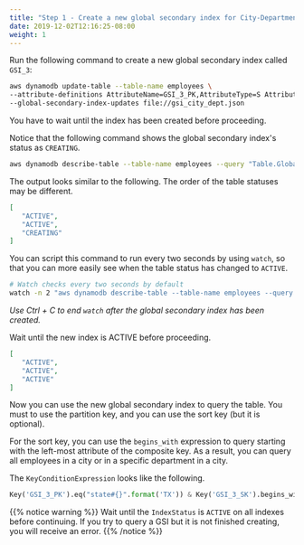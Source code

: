 ```yaml
---
title: "Step 1 - Create a new global secondary index for City-Department"
date: 2019-12-02T12:16:25-08:00
weight: 1
---
```


Run the following command to create a new global secondary index called `GSI_3`:

```bash
aws dynamodb update-table --table-name employees \
--attribute-definitions AttributeName=GSI_3_PK,AttributeType=S AttributeName=GSI_3_SK,AttributeType=S \
--global-secondary-index-updates file://gsi_city_dept.json
```

You have to wait until the index has been created before proceeding.

Notice that the following command shows the global secondary index's status as `CREATING`.

```bash
aws dynamodb describe-table --table-name employees --query "Table.GlobalSecondaryIndexes[].IndexStatus"
```

The output looks similar to the following. The order of the table statuses may be different.

```json
[
   "ACTIVE",
   "ACTIVE",
   "CREATING"
]
```

You can script this command to run every two seconds by using `watch`,
so that you can more easily see when the table status has changed to `ACTIVE`.

```bash
# Watch checks every two seconds by default
watch -n 2 "aws dynamodb describe-table --table-name employees --query \"Table.GlobalSecondaryIndexes[].IndexStatus\""
```

_Use Ctrl + C to end `watch` after the global secondary index has been created._

Wait until the new index is ACTIVE before proceeding.

```json
[
   "ACTIVE",
   "ACTIVE",
   "ACTIVE"
]
```

Now you can use the new global secondary index to query the table. You must to use the partition key, and you can use the sort key (but it is optional).

For the sort key, you can use the `begins_with` expression to query
starting with the left-most attribute of the composite key.
As a result, you can query all employees in a city or in a specific department in a city.

The `KeyConditionExpression` looks like the following.

```py
Key('GSI_3_PK').eq("state#{}".format('TX')) & Key('GSI_3_SK').begins_with('Austin')
```

{{% notice warning %}}
Wait until the `IndexStatus` is `ACTIVE` on all indexes before continuing. If you try to query a GSI but it is not finished creating, you will receive an error.
{{% /notice %}}
